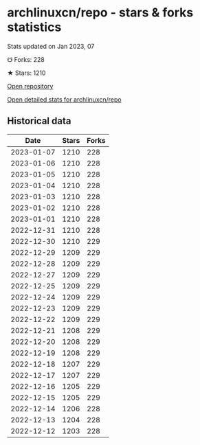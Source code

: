 # archlinuxcn/repo - stars & forks statistics

Stats updated on Jan 2023, 07

☋ Forks: 228

★ Stars: 1210

[Open repository](https://github.com/archlinuxcn/repo)

[Open detailed stats for archlinuxcn/repo](https://reviewgithub.com/rep/archlinuxcn/repo)

## Historical data
| Date | Stars | Forks |
|------|-------|-------|
| 2023-01-07 | 1210 | 228 | 
| 2023-01-06 | 1210 | 228 | 
| 2023-01-05 | 1210 | 228 | 
| 2023-01-04 | 1210 | 228 | 
| 2023-01-03 | 1210 | 228 | 
| 2023-01-02 | 1210 | 228 | 
| 2023-01-01 | 1210 | 228 | 
| 2022-12-31 | 1210 | 228 | 
| 2022-12-30 | 1210 | 229 | 
| 2022-12-29 | 1209 | 229 | 
| 2022-12-28 | 1209 | 229 | 
| 2022-12-27 | 1209 | 229 | 
| 2022-12-25 | 1209 | 229 | 
| 2022-12-24 | 1209 | 229 | 
| 2022-12-23 | 1209 | 229 | 
| 2022-12-22 | 1209 | 229 | 
| 2022-12-21 | 1208 | 229 | 
| 2022-12-20 | 1208 | 229 | 
| 2022-12-19 | 1208 | 229 | 
| 2022-12-18 | 1207 | 229 | 
| 2022-12-17 | 1207 | 229 | 
| 2022-12-16 | 1205 | 229 | 
| 2022-12-15 | 1205 | 229 | 
| 2022-12-14 | 1206 | 228 | 
| 2022-12-13 | 1204 | 228 | 
| 2022-12-12 | 1203 | 228 | 

